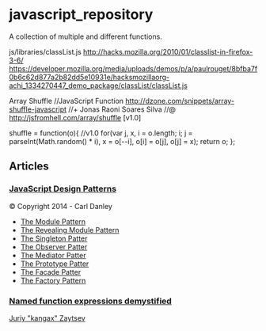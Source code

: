 javascript_repository
=====================

A collection of multiple and different functions. 





js/libraries/classList.js
http://hacks.mozilla.org/2010/01/classlist-in-firefox-3-6/
https://developer.mozilla.org/media/uploads/demos/p/a/paulrouget/8bfba7f0b6c62d877a2b82dd5e10931e/hacksmozillaorg-achi_1334270447_demo_package/classList/classList.js



Array Shuffle //JavaScript Function
http://dzone.com/snippets/array-shuffle-javascript
//+ Jonas Raoni Soares Silva
//@ http://jsfromhell.com/array/shuffle [v1.0]

shuffle = function(o){ //v1.0
	for(var j, x, i = o.length; i; j = parseInt(Math.random() * i), x = o[--i], o[i] = o[j], o[j] = x);
	return o;
};




<h2>Articles</h2>

<h3><a href="https://carldanley.com/javascript-design-patterns/" target="_blank">JavaScript Design Patterns</a></h3>
<p>© Copyright 2014 - Carl Danley</p>
<ul>
  <li><a href="http://carldanley.com/js-module-pattern/" target="_blank">The Module Pattern</a></li>
  <li><a href="http://carldanley.com/js-revealing-module-pattern/" target="_blank">The Revealing Module Pattern</a></li>
  <li><a href="http://carldanley.com/js-singleton-pattern/" target="_blank">The Singleton Patter</a></li>
  <li><a href="http://carldanley.com/js-observer-pattern/" target="_blank">The Observer Patter</a></li>
  <li><a href="http://carldanley.com/js-mediator-pattern/" target="_blank">The Mediator Patter</a></li>
  <li><a href="http://carldanley.com/js-prototype-pattern/" target="_blank">The Prototype Patter</a></li>
  <li><a href="http://carldanley.com/js-facade-pattern/" target="_blank">The Facade Patter</a></li>
  <li><a href="http://carldanley.com/js-factory-pattern/" target="_blank">The Factory Pattern</a></li>
</ul>


<h3><a href="http://kangax.github.io/nfe/" target="_blank">Named function expressions demystified</a></h3>
<p><a href="http://perfectionkills.com/" target="_blank">Juriy "kangax" Zaytsev</a></p>
